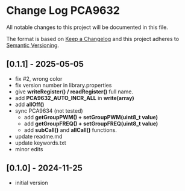# Change Log PCA9632

All notable changes to this project will be documented in this file.

The format is based on [Keep a Changelog](http://keepachangelog.com/)
and this project adheres to [Semantic Versioning](http://semver.org/).




## [0.1.1] - 2025-05-05
- fix #2, wrong color
- fix version number in library.properties
- give **writeRegister() / readRegister()** full name.
- add **PCA9632_AUTO_INCR_ALL** in **write(array)**
- add **allOff()**
- sync PCA9634 (not tested)
  - add **getGroupPWM() + setGroupPWM(uint8_t value)**
  - add **getGroupFREQ() + setGroupFREQ(uint8_t value)**
  - add **subCall()** and **allCall()** functions.
- update readme.md
- update keywords.txt
- minor edits


## [0.1.0] - 2024-11-25
- initial version

